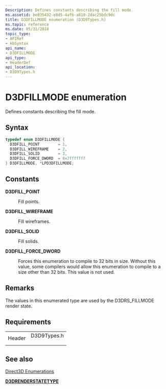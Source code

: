 ```yaml
---
Description: Defines constants describing the fill mode.
ms.assetid: be835432-e8d5-4afb-a810-2dac25bdc9dc
title: D3DFILLMODE enumeration (D3D9Types.h)
ms.topic: reference
ms.date: 05/31/2018
topic_type: 
- APIRef
- kbSyntax
api_name: 
- D3DFILLMODE
api_type: 
- HeaderDef
api_location: 
- D3D9Types.h
---
```


# D3DFILLMODE enumeration

Defines constants describing the fill mode.

## Syntax


```C++
typedef enum D3DFILLMODE { 
  D3DFILL_POINT        = 1,
  D3DFILL_WIREFRAME    = 2,
  D3DFILL_SOLID        = 3,
  D3DFILL_FORCE_DWORD  = 0x7fffffff
} D3DFILLMODE, *LPD3DFILLMODE;
```



## Constants

<dl> <dt>

<span id="D3DFILL_POINT"></span><span id="d3dfill_point"></span>**D3DFILL\_POINT**
</dt> <dd>

Fill points.

</dd> <dt>

<span id="D3DFILL_WIREFRAME"></span><span id="d3dfill_wireframe"></span>**D3DFILL\_WIREFRAME**
</dt> <dd>

Fill wireframes.

</dd> <dt>

<span id="D3DFILL_SOLID"></span><span id="d3dfill_solid"></span>**D3DFILL\_SOLID**
</dt> <dd>

Fill solids.

</dd> <dt>

<span id="D3DFILL_FORCE_DWORD"></span><span id="d3dfill_force_dword"></span>**D3DFILL\_FORCE\_DWORD**
</dt> <dd>

Forces this enumeration to compile to 32 bits in size. Without this value, some compilers would allow this enumeration to compile to a size other than 32 bits. This value is not used.

</dd> </dl>

## Remarks

The values in this enumerated type are used by the D3DRS\_FILLMODE render state.

## Requirements



|                   |                                                                                        |
|-------------------|----------------------------------------------------------------------------------------|
| Header<br/> | <dl> <dt>D3D9Types.h</dt> </dl> |



## See also

<dl> <dt>

[Direct3D Enumerations](dx9-graphics-reference-d3d-enums.md)
</dt> <dt>

[**D3DRENDERSTATETYPE**](./d3drenderstatetype.md)
</dt> </dl>

 

 